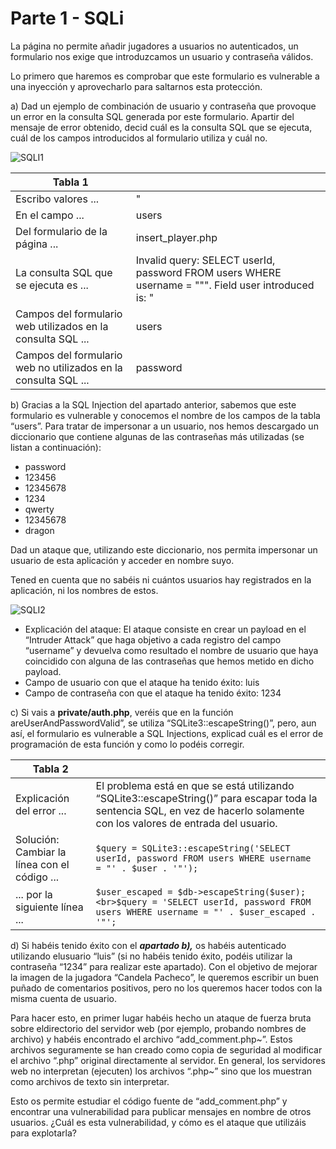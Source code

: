 # Parte 1 - SQLi

La página no permite añadir jugadores a usuarios no autenticados, un formulario nos exige que introduzcamos un usuario y contraseña válidos. 

Lo primero que haremos es comprobar que este formulario es vulnerable a una inyección y aprovecharlo para saltarnos esta protección.

a) Dad un ejemplo de combinación de usuario y contraseña que provoque un error en la consulta SQL generada por este formulario. Apartir del mensaje de error obtenido, decid cuál es la consulta SQL que se ejecuta, cuál de los campos introducidos al formulario utiliza y cuál no.

![SQLI1]()

| Tabla 1 |   |
|-------------------------|---|
| Escribo valores ... |  " |
| En el campo ...         |  users |
| Del formulario de la página ... | insert_player.php  |
| La consulta SQL que se ejecuta es ... | Invalid query: SELECT userId, password FROM users WHERE username = """. Field user introduced is: "  |
| Campos del formulario web utilizados en la consulta SQL ... | users |
| Campos del formulario web no utilizados en la consulta SQL ... | password  |

b) Gracias a la SQL Injection del apartado anterior, sabemos que este formulario es vulnerable y conocemos el nombre de los campos de la tabla “users”. Para tratar de impersonar a un usuario, nos hemos descargado un diccionario que contiene algunas de las contraseñas más utilizadas (se listan a continuación):

- password
- 123456
- 12345678
- 1234
- qwerty
- 12345678
- dragon

Dad un ataque que, utilizando este diccionario, nos permita impersonar un usuario de esta aplicación y acceder en nombre suyo. 

Tened en cuenta que no sabéis ni cuántos usuarios hay registrados en la aplicación, ni los nombres de estos.

![SQLI2]()

- Explicación del ataque: El ataque consiste en crear un payload en el “Intruder Attack” que haga objetivo a cada registro del campo “username” y devuelva como resultado el nombre de usuario que haya coincidido con alguna de las contraseñas que hemos metido en dicho payload.
- Campo de usuario con que el ataque ha tenido éxito: luis
- Campo de contraseña con que el ataque ha tenido éxito: 1234

c) Si vais a **private/auth.php**, veréis que en la función areUserAndPasswordValid”, se utiliza “SQLite3::escapeString()”, pero, aun así, el formulario es vulnerable a SQL Injections, explicad cuál es el error de programación de esta función y como lo podéis corregir.

| Tabla 2                                      |                                                                                                                                                                              |
| -------------------------------------------- | ---------------------------------------------------------------------------------------------------------------------------------------------------------------------------- |
| Explicación del error ...                    | El problema está en que se está utilizando “SQLite3::escapeString()” para escapar toda la sentencia SQL, en vez de hacerlo solamente con los valores de entrada del usuario. |
| Solución: Cambiar la línea con el código ... | ``` $query = SQLite3::escapeString('SELECT userId, password FROM users WHERE username = "' . $user . '"'); ```                                                               |
| ... por la siguiente línea ...               | ``` $user_escaped = $db->escapeString($user);<br>$query = 'SELECT userId, password FROM users WHERE username = "' . $user_escaped . '"'; ```<br>                             |

d) Si habéis tenido éxito con el **_apartado b),_** os habéis autenticado utilizando elusuario “luis” (si no habéis tenido éxito, podéis utilizar la contraseña “1234” para realizar este apartado). Con el objetivo de mejorar la imagen de la jugadora “Candela Pacheco”, le queremos escribir un buen puñado de comentarios positivos, pero no los queremos hacer todos con la misma cuenta de usuario.

Para hacer esto, en primer lugar habéis hecho un ataque de fuerza bruta sobre eldirectorio del servidor web (por ejemplo, probando nombres de archivo) y habéis encontrado el archivo “add_comment.php~”. Estos archivos seguramente se han creado como copia de seguridad al modificar el archivo “.php” original directamente al servidor. En general, los servidores web no interpretan (ejecuten) los archivos “.php~” sino que los muestran como archivos de texto sin interpretar.

Esto os permite estudiar el código fuente de “add_comment.php” y encontrar una vulnerabilidad para publicar mensajes en nombre de otros usuarios. ¿Cuál es esta vulnerabilidad, y cómo es el ataque que utilizáis para explotarla?





